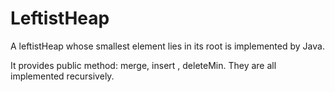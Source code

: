 # LeftistHeap

A leftistHeap whose smallest element lies in its root is implemented by Java.

It provides public method: merge, insert , deleteMin. They are all implemented recursively. 
